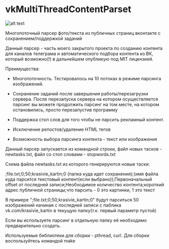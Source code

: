 # vkMultiThreadContentParset

![alt text](https://sun9-17.userapi.com/c851436/v851436691/1c525f/cTWvsuMKCx0.jpg)

Многопоточный парсер фото/текста из публичных страниц вконтакте с сохранением/поддержкой заданий

Данный парсер - часть моего закрытого проекта по созданию контента для каналов телеграма и автоматического подбора контента из ВК, который возможно(!) в дальнейшем опубликую под MIT лицензией.

Преимущества:


+ Многопоточность. Тестировалось на 10 потоках в режиме парсинга изображений.

+ Сохранение заданий после завершения работы/перезагрузки сервера. После перезапуска сервера на котором осуществляется парсинг вы можете продолжить парсинг на том месте, на котором остановились, просто перезапустив программу

+ Поддержка стоп слов для того чтобы не парсить рекламный контент.

+ Исключение репостов/удаление HTML тегов

+ Возможность выбора парсинга контента - текст или изображения


Данный парсер запускается из командной строки, файл новых тасков - newtasks.txt, файл со стоп словами - stopwords.txt

Схема файла newtasks.txt из которого генерируются новые таски:

;file.txt;0;50;krasivie_kartin;0
(папка куда идет сохранения);(имя файла куда парсится текстовый контент(если выбрано));Первоначальный offset от последней записи;Необходимое количество контента;короткий адрес публичной страницы;что парсить - 0 это картинки, 1  это текст


В примере ";file.txt;0;50;krasivie_kartin;0" будут парситься 50 изображений начиная с последней записи с паблика vk.com/krasivie_kartin в текущую папку(т.к. первый параметр пустой)

Если вы используете парсинг в отдельную папку её необходимо предварительно создать.


Используемые библиотеки для сборки - pthread, curl. Для сборки воспользуйтесь командой make

